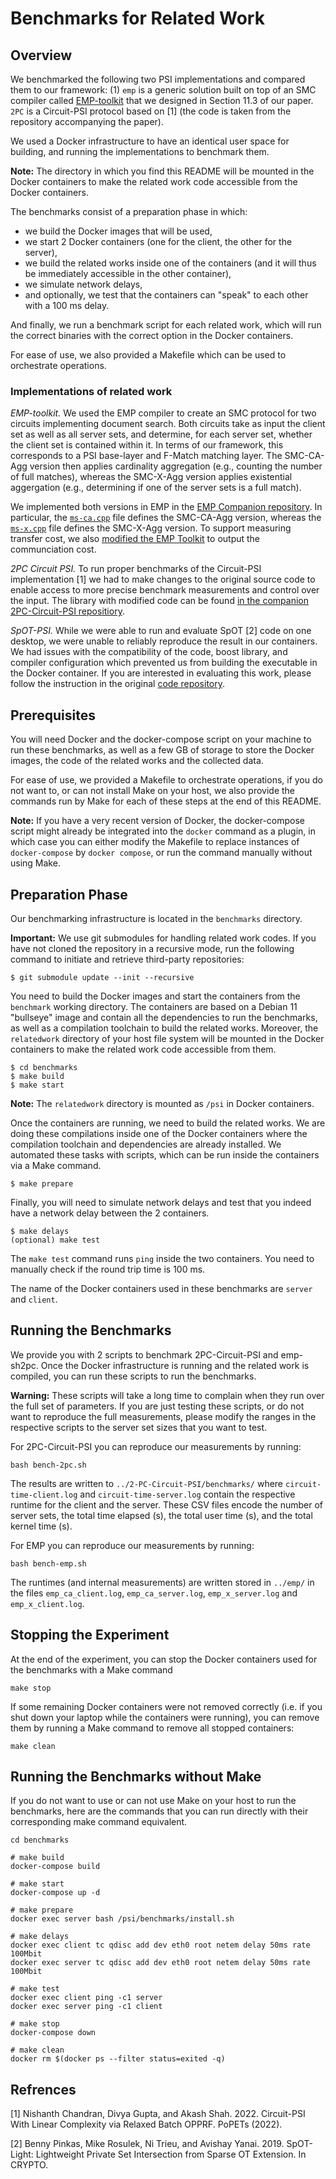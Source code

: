 # Benchmarks for Related Work

## Overview
We benchmarked the following two PSI implementations and compared them to our framework:  (1) `emp` is a generic solution built on top of an SMC compiler called [EMP-toolkit](https://github.com/emp-toolkit/emp-tool) that we designed in Section 11.3 of our paper. `2PC` is a Circuit-PSI protocol based on [1] (the code is taken from the repository accompanying the paper).

We used a Docker infrastructure to have an identical user space for building, and running the implementations to benchmark them.

**Note:** The directory in which you find this README will be mounted in the Docker containers to make the related work code accessible from the Docker containers.

The benchmarks consist of a preparation phase in which:
- we build the Docker images that will be used,
- we start 2 Docker containers (one for the client, the other for the server),
- we build the related works inside one of the containers (and it will thus be immediately accessible in the other container),
- we simulate network delays,
- and optionally, we test that the containers can "speak" to each other with a 100 ms delay.

And finally, we run a benchmark script for each related work, which will run the correct binaries with the correct option in the Docker containers.

For ease of use, we also provided a Makefile which can be used to orchestrate operations.

### Implementations of related work

*EMP-toolkit.*
We used the EMP compiler to create an SMC protocol for two circuits implementing document search. Both circuits take as input the client set as well as all server sets, and determine, for each server set, whether the client set is contained within it. In terms of our framework, this corresponds to a PSI base-layer and F-Match matching layer. The SMC-CA-Agg version then applies cardinality aggregation (e.g., counting the number of full matches), whereas the SMC-X-Agg version applies existential aggergation (e.g., determining if one of the server sets is a full match).

We implemented both versions in EMP in the [EMP Companion repository](https://github.com/spring-epfl/emp-sh2pc/tree/master/test). In particular, the [`ms-ca.cpp`](https://github.com/spring-epfl/emp-sh2pc/blob/master/test/ms_ca.cpp) file defines the SMC-CA-Agg version, whereas the [`ms-x.cpp`](https://github.com/spring-epfl/emp-sh2pc/blob/master/test/ms_x.cpp) file defines the SMC-X-Agg version. To support measuring transfer cost, we also [modified the EMP Toolkit](https://github.com/spring-epfl/emp-tool/) to output the communciation cost.

*2PC Circuit PSI.*
To run proper benchmarks of the Circuit-PSI implementation [1] we had to make changes to the original source code to enable access to more precise benchmark measurements and control over the input. The library with modified code can be found [in the companion 2PC-Circuit-PSI repositiory](https://github.com/spring-epfl/2PC-Circuit-PSI/).

*SpOT-PSI.*
While we were able to run and evaluate SpOT [2] code on one desktop, we were unable to reliably reproduce the result in our containers. We had issues with the compatibility of the code, boost library, and compiler configuration which prevented us from building the executable in the Docker container.
If you are interested in evaluating this work, please follow the instruction in the original [code repository](https://github.com/osu-crypto/SpOT-PSI).

## Prerequisites
You will need Docker and the docker-compose script on your machine to run these benchmarks, as well as a few GB of storage to store the Docker images, the code of the related works and the collected data.

For ease of use, we provided a Makefile to orchestrate operations, if you do not want to, or can not install Make on your host, we also provide the commands run by Make for each of these steps at the end of this README.

**Note:** If you have a very recent version of Docker, the docker-compose script might already be integrated into the `docker` command as a plugin, in which case you can either modify the Makefile to replace instances of `docker-compose` by `docker compose`, or run the command manually without using Make.

## Preparation Phase
Our benchmarking infrastructure is located in the `benchmarks` directory.

**Important:** We use git submodules for handling related work codes. If you have not cloned the repository in a recursive mode, run the following command to initiate and retrieve third-party repositories:

```
$ git submodule update --init --recursive
```

You need to build the Docker images and start the containers from the `benchmark` working directory.
The containers are based on a Debian 11 "bullseye" image and contain all the dependencies to run the benchmarks, as well as a compilation toolchain to build the related works.
Moreover, the `relatedwork` directory of your host file system will be mounted in the Docker containers to make the related work code accessible from them.

```
$ cd benchmarks
$ make build
$ make start
```

**Note:** The `relatedwork` directory is mounted as `/psi` in Docker containers.

Once the containers are running, we need to build the related works.
We are doing these compilations inside one of the Docker containers where the compilation toolchain and dependencies are already installed.
We automated these tasks with scripts, which can be run inside the containers via a Make command.
```
$ make prepare
```

Finally, you will need to simulate network delays and test that you indeed have a network delay between the 2 containers.
```
$ make delays
(optional) make test
```

The `make test` command runs `ping` inside the two containers. You need to manually check if the round trip time is 100 ms.

The name of the Docker containers used in these benchmarks are `server` and `client`.

## Running the Benchmarks
We provide you with 2 scripts to benchmark 2PC-Circuit-PSI and emp-sh2pc.
Once the Docker infrastructure is running and the related work is compiled, you can run these scripts to run the benchmarks.

**Warning:** These scripts will take a long time to complain when they run over the full set of parameters. If you are just testing these scripts, or do not want to reproduce the full measurements, please modify the ranges in the respective scripts to the server set sizes that you want to test.

For 2PC-Circuit-PSI you can reproduce our measurements by running:
```
bash bench-2pc.sh
```
The results are written to `../2-PC-Circuit-PSI/benchmarks/` where `circuit-time-client.log` and `circuit-time-server.log` contain the respective runtime for the client and the server. These CSV files encode the number of server sets, the total time elapsed (s), the total user time (s), and the total kernel time (s).

For EMP you can reproduce our measurements by running:
```
bash bench-emp.sh
```
The runtimes (and internal measurements) are written stored in `../emp/` in the files `emp_ca_client.log`, `emp_ca_server.log`, `emp_x_server.log` and `emp_x_client.log`.


## Stopping the Experiment
At the end of the experiment, you can stop the Docker containers used for the benchmarks with a Make command
```
make stop
```

If some remaining Docker containers were not removed correctly (i.e. if you shut down your laptop while the containers were running), you can remove them by running a Make command to remove all stopped containers:
```
make clean
```


## Running the Benchmarks without Make

If you do not want to use or can not use Make on your host to run the benchmarks, here are the commands that you can run directly with their corresponding make command equivalent.
```
cd benchmarks

# make build
docker-compose build

# make start
docker-compose up -d

# make prepare
docker exec server bash /psi/benchmarks/install.sh

# make delays
docker exec client tc qdisc add dev eth0 root netem delay 50ms rate 100Mbit
docker exec server tc qdisc add dev eth0 root netem delay 50ms rate 100Mbit

# make test
docker exec client ping -c1 server
docker exec server ping -c1 client

# make stop
docker-compose down

# make clean
docker rm $(docker ps --filter status=exited -q)
```

## Refrences
[1] Nishanth Chandran, Divya Gupta, and Akash Shah. 2022. Circuit-PSI With Linear Complexity via Relaxed Batch OPPRF. PoPETs (2022).

[2] Benny Pinkas, Mike Rosulek, Ni Trieu, and Avishay Yanai. 2019. SpOT-Light: Lightweight Private Set Intersection from Sparse OT Extension. In CRYPTO.
